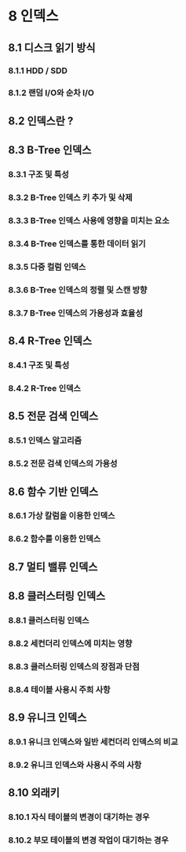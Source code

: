 # 8 인덱스

## 8.1 디스크 읽기 방식

### 8.1.1 HDD / SDD

### 8.1.2 랜덤 I/O와 순차 I/O

## 8.2 인덱스란 ?

## 8.3 B-Tree 인덱스

### 8.3.1 구조 및 특성

### 8.3.2 B-Tree 인덱스 키 추가 및 삭제

### 8.3.3 B-Tree 인덱스 사용에 영향을 미치는 요소

### 8.3.4 B-Tree 인덱스를 통한 데이터 읽기

### 8.3.5 다중 컬럼 인덱스

### 8.3.6 B-Tree 인덱스의 정렬 및 스캔 방향

### 8.3.7 B-Tree 인덱스의 가용성과 효율성

## 8.4 R-Tree 인덱스

### 8.4.1 구조 및 특성

### 8.4.2 R-Tree 인덱스

## 8.5 전문 검색 인덱스

### 8.5.1 인덱스 알고리즘

### 8.5.2 전문 검색 인덱스의 가용성

## 8.6 함수 기반 인덱스

### 8.6.1 가상 칼럼을 이용한 인덱스

### 8.6.2 함수를 이용한 인덱스

## 8.7 멀티 밸류 인덱스

## 8.8 클러스터링 인덱스

### 8.8.1 클러스터링 인덱스

### 8.8.2 세컨더리 인덱스에 미치는 영향

### 8.8.3 클러스터링 인덱스의 장점과 단점

### 8.8.4 테이블 사용시 주희 사항

## 8.9 유니크 인덱스

### 8.9.1 유니크 인덱스와 일반 세컨더리 인덱스의 비교

### 8.9.2 유니크 인덱스와 사용시 주의 사항

## 8.10 외래키

### 8.10.1 자식 테이블의 변경이 대기하는 경우

### 8.10.2 부모 테이블의 변경 작업이 대기하는 경우
